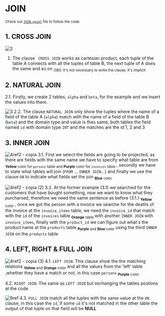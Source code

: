 # JOIN

<sub>Check out [`JOIN.pgsql`](JOIN.pgsql) file to follow the code</sub>

## 1. CROSS JOIN

![2](https://github.com/RogerCL24/pgSQL/assets/90930371/a5eecdc7-5679-45d7-a691-25a516582a4c)
1. The clause ` CROSS JOIN` works as cartesian product, each tuple of the table A connects with all the tuples of table B, the next tuple of A does the same and so on <sub> OBS: It's not necessary to write the clause, it's implicit</sub>

## 2. NATURAL JOIN

2.1. Firstly, we create 2 tables, `alpha` and `beta`, for the example and we insert the values into them.

![3](https://github.com/RogerCL24/pgSQL/assets/90930371/4ff20bd8-0802-4fb6-b423-f311c0eb54d3)
2.2. The clause `NATURAL JOIN` only show the tuples where the name of a field of the table A (`alpha`) match with the name of a field of the table B (`beta`) and the domain type and value is thes same, both tables the field named `id` with domain type `INT` and the matches are the id 1, 2 and 3

## 3. INNER JOIN 

![4ref2 - copia](https://github.com/RogerCL24/pgSQL/assets/90930371/55192ccb-6bca-48c7-a3da-79c7cc7a5943)
3.1. First we select the fields are going to be projected, as there are fields with the same name we have to specify what table are from <sub>**Yellow** color for `persons` table and **Purple** color for `invoices` table </sub>, secondly we have to state what tables will join (`FROM` ... `INNER JOIN`...) and finally we use the clause `ON` to indicate what fields set the join <sub> **Blue** color </sub>

![4ref2 - copia (2)](https://github.com/RogerCL24/pgSQL/assets/90930371/278e3fc8-44af-4bd3-b578-1bd4c91a1341)
3.2. At the former example (3.1) we searched for the customers that have bought something, now we want to know what they purcharsed, therefore we need the same sentence as before (3.1.) <sub>**Yellow** color</sub> , once we got the person with a invoice we searche for the deatils of the invoice at the `invoice_items` table, we need the `invoice_id` that match with the `id` of the `invoices` table <sub>**Orange** table </sub> with another `INNER JOIN` with `invoice_items`, finally with the `product_id` we can figure out what's the product name at the `products` table <sub>**Purple** and **Blue** color </sub> using the third `INNER JOIN` on the `products` table 

## 4. LEFT, RIGHT & FULL JOIN

![4ref2 - copia (3)](https://github.com/RogerCL24/pgSQL/assets/90930371/dc927324-0826-4f52-ad17-a5c1c9acaa2f)
4.1. `LEFT JOIN`: This clause show the the matching relations <sub>**Yellow** and **Orange** color </sub> and all the values from the 'left' table ,whether they have a match or not, in this case `persons` <sub>**Purple** color </sub>

4.2. `RIGHT JOIN`: The same as `LEFT JOIN` but exchanging the tables postions at the code

![9ref](https://github.com/RogerCL24/pgSQL/assets/90930371/5aee0f85-dfc3-4bb7-a477-aae701afd07f)
4.3. `FULL JOIN` match all the tuples with the same value at the `ON` clause, in this case the `id`, if some `id` it's not matched in the other table the output of that tuple on that field will be **NULL**
